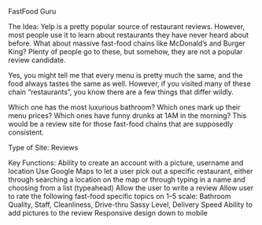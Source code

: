 FastFood Guru

The Idea: Yelp is a pretty popular source of restaurant reviews. However, most people use it to learn about restaurants they have never heard about before. What about massive fast-food chains like McDonald’s and Burger King? Plenty of people go to these, but somehow, they are not a popular review candidate.

Yes, you might tell me that every menu is pretty much the same, and the food always tastes the same as well. However, if you visited many of these chain “restaurants”, you know there are a few things that differ wildly.

Which one has the most luxurious bathroom? Which ones mark up their menu prices? Which ones have funny drunks at 1AM in the morning? This would be a review site for those fast-food chains that are supposedly consistent.


Type of Site: Reviews

Key Functions:
Ability to create an account with a picture, username and location
Use Google Maps to let a user pick out a specific restaurant, either through searching a location on the map or through typing in a name and choosing from a list (typeahead)
Allow the user to write a review
Allow user to rate the following fast-food specific topics on 1–5 scale: Bathroom Quality, Staff, Cleanliness, Drive-thru Sassy Level, Delivery Speed
Ability to add pictures to the review
Responsive design down to mobile